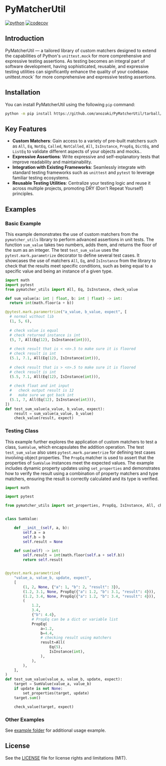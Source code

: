 # PyMatcherUtil 

[![python](https://img.shields.io/badge/python-3.9+-blue)](https://www.python.org)
[![codecov](https://codecov.io/gh/anozaki/PyMatcherUtil/branch/main/graph/badge.svg?token=YOUR_TOKEN)](https://codecov.io/gh/anozaki/PyMatcherUtil)

## Introduction

PyMatcherUtil — a tailored library of custom matchers designed to extend the
capabilities of Python's `unittest.mock` for more comprehensive and expressive testing
assertions. As testing becomes an integral part of software development, having 
sophisticated, reusable, and expressive testing utilities can significantly enhance the
quality of your codebase. unittest.mock` for more comprehensive and expressive testing
assertions.

## Installation

You can install PyMatcherUtil using the following `pip` command:

```bash
python -m pip install https://github.com/anozaki/PyMatcherUtil/tarball/master
```

## Key Features

- **Custom Matchers**: Gain access to a variety of pre-built matchers such as `All`,
  `Eq`, `NotEq`, `Called`, `NotCalled`, `All`, `IsInstance`, `PropEq`, `DictEq`, 
  and `ListEq` to validate different aspects of your objects and mocks..
- **Expressive Assertions**: Write expressive and self-explanatory tests that improve 
  readability and maintainability.
- **Integration with Existing Frameworks**: Seamlessly integrate with standard testing 
  frameworks such as `unittest` and `pytest` to leverage familiar testing ecosystems.
- **Reusable Testing Utilities**: Centralize your testing logic and reuse it across
  multiple projects, promoting DRY (Don't Repeat Yourself) principles.

## Examples

### Basic Example

This example demonstrates the use of custom matchers from the `pymatcher_utils` library
to perform advanced assertions in unit tests. The function `sum_value`
takes two numbers, adds them, and returns the floor of the sum as an integer. The test
`test_sum_value` uses the `pytest.mark.parametrize` decorator to define several test
cases. It showcases the use of matchers `All`, `Eq`, and `IsInstance` from the library
to check that the results meet specific conditions, such as being equal to a specific
value and being an instance of a given type.

```python
import math
import pytest
from pymatcher_utils import All, Eq, IsInstance, check_value

def sum_value(a: int | float, b: int | float) -> int:
  return int(math.floor(a + b))

@pytest.mark.paramertrize("a_value, b_value, expect", [
  # normal without lib
  (1, 5, 6),
  
  # check value is equal
  # check returned instance is int
  (5, 7, All(Eq(12), IsInstance(int))),
  
  # check result that is < <n>.5 to make sure it is floored
  # check result is int
  (5.1, 7.1, All(Eq(12), IsInstance(int))),
  
  # check result that is > <n>.5 to make sure it is floored
  # check result is int
  (5.5, 7.1, All(Eq(12), IsInstance(int))),
  
  # check float and int input
  #   check output result is 12
  #   make sure we got back int
  (5.1, 7, All(Eq(12), IsInstance(int))),
])
def test_sum_value(a_value, b_value, expect):
    result = sum_value(a_value, b_value)
    check_value(result, expect)
```


### Testing Class

This example further explores the application of custom matchers to test a class,
`SumValue`, which encapsulates the addition operation. The test `test_sum_value` also
uses `pytest.mark.parametrize` for defining test cases involving object properties.
The `PropEq` matcher is used to assert that the properties of `SumValue` instances meet
the expected values. The example includes dynamic property updates using
`set_properties` and demonstrates how to verify the result using a combination of
property matchers and type matchers, ensuring the result is correctly calculated and its
type is verified.

```python
import math

import pytest

from pymatcher_utils import set_properties, PropEq, IsInstance, All, check_value, Eq


class SumValue:

    def __init__(self, a, b):
        self.a = a
        self.b = b
        self.result = None

    def sum(self) -> int:
        self.result = int(math.floor(self.a + self.b))
        return self.result


@pytest.mark.parametrize(
    "value_a, value_b, update, expect",
    [
        (1, 2, None, {"a": 1, "b": 2, "result": 3}),
        (1.2, 3.1, None, PropEq({"a": 1.2, "b": 3.1, "result": 4})),
        (1.2, 3.4, None, PropEq({"a": 1.2, "b": 3.4, "result": 4})),
        (
            1.2,
            3.4,
            {"b": 4.4},
            # PropEq can be a dict or variable list
            PropEq(
                a=1.2,
                b=4.4,
                # checking result using matchers
                result=All(
                    Eq(5),
                    IsInstance(int),
                ),
            ),
        ),
    ],
)
def test_sum_value(value_a, value_b, update, expect):
    target = SumValue(value_a, value_b)
    if update is not None:
        set_properties(target, update)
    target.sum()

    check_value(target, expect)

```


### Other Examples

See [example folder](test/example) for additional usage example.

## License

See the [LICENSE](LICENSE) file for license rights and limitations (MIT).
